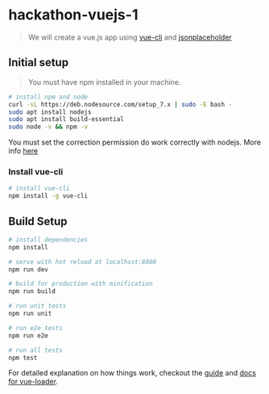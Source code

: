 # hackathon-vuejs-1

> We will create a vue.js app using [vue-cli](https://github.com/vuejs/vue-cli) and [jsonplaceholder](https://jsonplaceholder.typicode.com/)

## Initial setup

> You must have npm installed in your machine.

```bash
# install npm and node
curl -sL https://deb.nodesource.com/setup_7.x | sudo -E bash -
sudo apt install nodejs
sudo apt install build-essential
sudo node -v && npm -v
```

You must set the correction permission do work correctly with nodejs. More info [here](https://docs.npmjs.com/getting-started/fixing-npm-permissions#option-2-change-npms-default-directory-to-another-directory)

### Install vue-cli
```bash
# install vue-cli
npm install -g vue-cli
```

## Build Setup

``` bash
# install dependencies
npm install

# serve with hot reload at localhost:8080
npm run dev

# build for production with minification
npm run build

# run unit tests
npm run unit

# run e2e tests
npm run e2e

# run all tests
npm test
```

For detailed explanation on how things work, checkout the [guide](http://vuejs-templates.github.io/webpack/) and [docs for vue-loader](http://vuejs.github.io/vue-loader).
